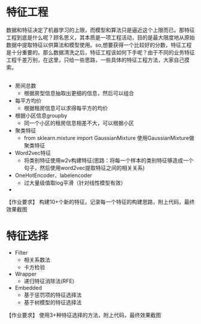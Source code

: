 # 特征工程
数据和特征决定了机器学习的上限，而模型和算法只是逼近这个上限而已。那特征工程到底是什么呢？顾名思义，其本质是一项工程活动，目的是最大限度地从原始数据中提取特征以供算法和模型使用。so,想要获得一个比较好的分数，特征工程是十分重要的。那么数据清洗之后，特征工程该如何下手呢？由于不同的业务特征工程千差万别，在这里，只给一些思路，一些具体的特征工程方法，大家自己摸索。
## 
* 房间总数
    * 根据房型信息抽取出更细的信息，然后可以组合
* 每平方均价
    * 根据租房信息可以求得每平方的均价
* 根据小区信息groupby
    * 同一个小区的租房信息相差不大，可以根据小区
* 聚类特征
    * from sklearn.mixture import GaussianMixture  使用GaussianMixture做聚类特征
* Word2vec特征
    * 将类别特征使用w2v构建特征(思路：将每一个样本的类别特征够造成一个句子，然后使用word2vec提取特征之间的相关关系)
* OneHotEncoder、labelencoder
    * 过大量级值取log平滑（针对线性模型有效）
* 
【作业要求】
构建10+个新的特征，记录每一个特征的构建思路，附上代码，最终效果截图

## 
# 特征选择
* Filter
    * 相关系数法
    * 卡方检验
* Wrapper
    * 递归特征消除法(RFE)  
* Embedded
    * 基于惩罚项的特征选择法
    * 基于树模型的特征选择法

【作业要求】
使用3+种特征选择的方法，附上代码，最终效果截图

